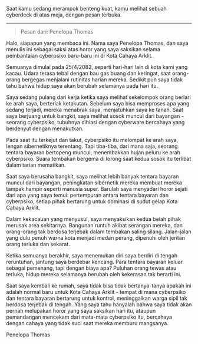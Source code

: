 Saat kamu sedang merampok benteng kuat, kamu melihat sebuah cyberdeck di atas meja, dengan pesan terbuka.

---

> Pesan dari: Penelopa Thomas

Halo, siapapun yang membaca ini. Nama saya Penelopa Thomas, dan saya menulis ini sebagai saksi atas horor yang saya saksikan selama pembantaian cyberpsiko baru-baru ini di Kota Cahaya Arklit.

Semuanya dimulai pada 25/4/2082, seperti hari-hari lain di kota kami yang kacau. Udara terasa tebal dengan bau gas buang dan keringat, saat orang-orang bergegas menjalani rutinitas harian mereka. Sedikit pun saya tidak tahu bahwa hidup saya akan berubah selamanya pada hari itu.

Saya sedang pulang dari kerja ketika saya melihat sekelompok orang berlari ke arah saya, berteriak ketakutan. Sebelum saya bisa memproses apa yang sedang terjadi, mereka menabrak saya, menjatuhkan saya ke tanah. Saat saya berjuang untuk bangkit, saya melihat sosok muncul dari bayangan - seorang cyberpsiko, tubuhnya dihiasi dengan cyberware bercahaya yang berdenyut dengan menakutkan.

Pada saat itu terkejut dan takut, cyberpsiko itu melompat ke arah saya, lengan sibernetiknya terentang. Tapi tiba-tiba, dari mana saja, seorang tentara bayaran bertopeng muncul, menembakkan hujan peluru ke arah cyberpsiko. Suara tembakan bergema di lorong saat kedua sosok itu terlibat dalam tarian mematikan.

Saat saya berusaha bangkit, saya melihat lebih banyak tentara bayaran muncul dari bayangan, peningkatan sibernetik mereka membuat mereka tampak hampir seperti manusia super. Barulah saya menyadari horor sejati dari apa yang saya temui: pertempuran antara tentara bayaran dan cyberpsiko, setiap pihak bertarung untuk dominasi di sudut gelap Kota Cahaya Arklit.

Dalam kekacauan yang menyusul, saya menyaksikan kedua belah pihak merusak area sekitarnya. Bangunan runtuh akibat serangan mereka, dan orang-orang tak berdosa terjebak dalam tembakan saling silang. Jalan-jalan yang dulu penuh warna kota menjadi medan perang, dipenuhi oleh jeritan orang terluka dan sekarat.

Ketika semuanya berakhir, saya menemukan diri saya berdiri di tengah reruntuhan, jantung saya berdebar kencang. Para tentara bayaran keluar sebagai pemenang, tapi dengan biaya apa? Puluhan orang tewas atau terluka, hidup mereka selamanya berubah oleh kekerasan tak berarti ini.

Saat saya kembali ke rumah, saya tidak bisa tidak bertanya-tanya apakah ini adalah normal baru untuk Kota Cahaya Arklit - tempat di mana cyberpsiko dan tentara bayaran bertarung untuk kontrol, meninggalkan warga sipil tak berdosa terjebak di tengah. Yang saya tahu hanyalah bahwa saya tidak akan pernah melupakan horor yang saya saksikan hari itu, ataupun pemandangan mencekam dari mata-mata cyberpsiko itu, bercahaya dengan cahaya yang tidak suci saat mereka memburu mangsanya.

Penelopa Thomas

